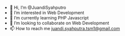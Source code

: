 - 👋 Hi, I’m @JuandiSyahputro
- 👀 I’m interested in Web Development
- 🌱 I’m currently learning PHP Javascript
- 💞️ I’m looking to collaborate on Web Development
- 📫 How to reach me juandi.syahputra.tsm1@gmail.com

<!---
JuandiSyahputro/JuandiSyahputro is a ✨ special ✨ repository because its `README.md` (this file) appears on your GitHub profile.
You can click the Preview link to take a look at your changes.
--->

